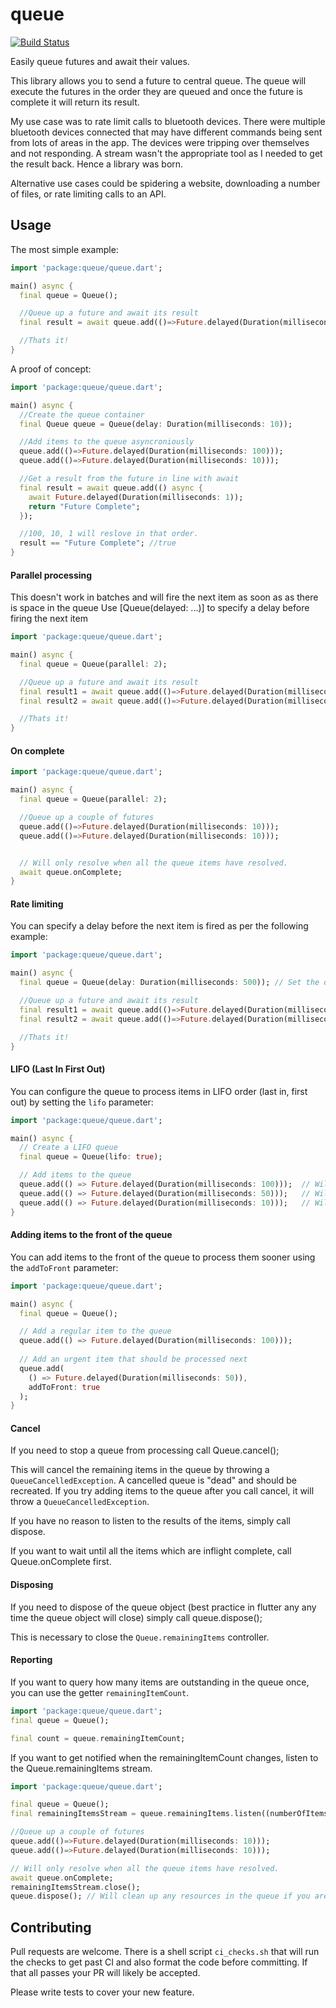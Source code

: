 # queue

[![Build Status](https://github.com/rknell/dart_queue/workflows/Dart/badge.svg)](https://github.com/rknell/dart_queue/actions)

Easily queue futures and await their values.

This library allows you to send a future to central queue. The queue will execute the futures in the order they are queued and once the future is complete it will return its result.

My use case was to rate limit calls to bluetooth devices. There were multiple bluetooth devices connected that may have different commands being sent from lots of areas in the app. The devices were tripping over themselves and not responding. A stream wasn't the appropriate tool as I needed to get the result back. Hence a library was born.

Alternative use cases could be spidering a website, downloading a number of files, or rate limiting calls to an API.

## Usage

The most simple example:
```dart
import 'package:queue/queue.dart';

main() async {
  final queue = Queue();

  //Queue up a future and await its result
  final result = await queue.add(()=>Future.delayed(Duration(milliseconds: 10)));

  //Thats it!
}
```

A proof of concept:

```dart
import 'package:queue/queue.dart';

main() async {
  //Create the queue container
  final Queue queue = Queue(delay: Duration(milliseconds: 10));

  //Add items to the queue asyncroniously
  queue.add(()=>Future.delayed(Duration(milliseconds: 100)));
  queue.add(()=>Future.delayed(Duration(milliseconds: 10)));

  //Get a result from the future in line with await
  final result = await queue.add(() async {
    await Future.delayed(Duration(milliseconds: 1));
    return "Future Complete";
  });

  //100, 10, 1 will reslove in that order.
  result == "Future Complete"; //true
}
```

#### Parallel processing
This doesn't work in batches and will fire the next item as soon as as there is space in the queue
Use [Queue(delayed: ...)] to specify a delay before firing the next item

```dart
import 'package:queue/queue.dart';

main() async {
  final queue = Queue(parallel: 2);

  //Queue up a future and await its result
  final result1 = await queue.add(()=>Future.delayed(Duration(milliseconds: 10)));
  final result2 = await queue.add(()=>Future.delayed(Duration(milliseconds: 10)));

  //Thats it!
}
```

#### On complete
```dart
import 'package:queue/queue.dart';

main() async {
  final queue = Queue(parallel: 2);

  //Queue up a couple of futures
  queue.add(()=>Future.delayed(Duration(milliseconds: 10)));
  queue.add(()=>Future.delayed(Duration(milliseconds: 10)));


  // Will only resolve when all the queue items have resolved.
  await queue.onComplete;
}
```

#### Rate limiting
You can specify a delay before the next item is fired as per the following example:

```dart
import 'package:queue/queue.dart';

main() async {
  final queue = Queue(delay: Duration(milliseconds: 500)); // Set the delay here

  //Queue up a future and await its result
  final result1 = await queue.add(()=>Future.delayed(Duration(milliseconds: 10)));
  final result2 = await queue.add(()=>Future.delayed(Duration(milliseconds: 10)));

  //Thats it!
}
```

#### LIFO (Last In First Out)
You can configure the queue to process items in LIFO order (last in, first out) by setting the `lifo` parameter:

```dart
import 'package:queue/queue.dart';

main() async {
  // Create a LIFO queue
  final queue = Queue(lifo: true);

  // Add items to the queue
  queue.add(() => Future.delayed(Duration(milliseconds: 100)));  // Will be processed last
  queue.add(() => Future.delayed(Duration(milliseconds: 50)));   // Will be processed second
  queue.add(() => Future.delayed(Duration(milliseconds: 10)));   // Will be processed first
}
```

#### Adding items to the front of the queue
You can add items to the front of the queue to process them sooner using the `addToFront` parameter:

```dart
import 'package:queue/queue.dart';

main() async {
  final queue = Queue();

  // Add a regular item to the queue
  queue.add(() => Future.delayed(Duration(milliseconds: 100)));
  
  // Add an urgent item that should be processed next
  queue.add(
    () => Future.delayed(Duration(milliseconds: 50)),
    addToFront: true
  );
}
```

#### Cancel

If you need to stop a queue from processing call Queue.cancel();

This will cancel the remaining items in the queue by throwing a `QueueCancelledException`.
A cancelled queue is "dead" and should be recreated. If you try adding items to the queue after you
call cancel, it will throw a `QueueCancelledException`.

If you have no reason to listen to the results of the items, simply call dispose.

If you want to wait until all the items which are inflight complete, call Queue.onComplete first.

#### Disposing
If you need to dispose of the queue object (best practice in flutter any any time the queue object will close)
simply call queue.dispose();

This is necessary to close the `Queue.remainingItems` controller.

#### Reporting

If you want to query how many items are outstanding in the queue once, you can use the getter `remainingItemCount`.

```dart
import 'package:queue/queue.dart';
final queue = Queue();

final count = queue.remainingItemCount;
```

If you want to get notified when the remainingItemCount changes, listen to the Queue.remainingItems stream.

```dart
import 'package:queue/queue.dart';

final queue = Queue();
final remainingItemsStream = queue.remainingItems.listen((numberOfItems)=>print(numberOfItems));

//Queue up a couple of futures
queue.add(()=>Future.delayed(Duration(milliseconds: 10)));
queue.add(()=>Future.delayed(Duration(milliseconds: 10)));

// Will only resolve when all the queue items have resolved.
await queue.onComplete;
remainingItemsStream.close();
queue.dispose(); // Will clean up any resources in the queue if you are done with it.
```

## Contributing

Pull requests are welcome. There is a shell script `ci_checks.sh` that will run the checks to get
past CI and also format the code before committing. If that all passes your PR will likely be accepted.

Please write tests to cover your new feature.
